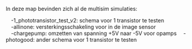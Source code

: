 In deze map bevinden zich al de multisim simulaties:  
  
&emsp;-1_phototransistor_test_v2: schema voor 1 transistor te testen  
&emsp;-allinone: versterkingsschakeling voor in de image sensor  
&emsp;-chargepump: omzetten van spanning +5V naar -5V voor opamps
&emsp;-photogood: ander schema voor 1 transistor te testen  
